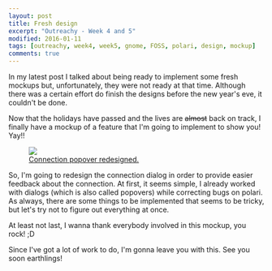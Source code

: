 ```yaml
---
layout: post
title: Fresh design
excerpt: "Outreachy - Week 4 and 5"
modified: 2016-01-11
tags: [outreachy, week4, week5, gnome, FOSS, polari, design, mockup]
comments: true
---
```


<p>In my latest post I talked about being ready to implement some fresh mockups but, unfortunately, they were not ready at that time. Although there was a certain effort do finish the designs before the new year's eve, it couldn't be done.</p>
<p>Now that the holidays have passed and the lives are <s>almost</s> back on track, I finally have a mockup of a feature that I'm going to implement to show you! Yay!!</p>

<figure>
	<a href="http://i.imgur.com/AXKnK0V.png"><img src="http://i.imgur.com/AXKnK0V.png"></a>
	<figcaption><a href="http://i.imgur.com/AXKnK0V.png" title="Cool, right?">Connection popover redesigned.</a></figcaption>
</figure>
<p>So, I'm going to redesign the connection dialog in order to provide easier feedback about the connection. At first, it seems simple, I already worked with dialogs (which is also called popovers) while correcting bugs on polari. As always, there are some things to be implemented that seems to be tricky, but let's try not to figure out everything at once.</p>
<p>At least not last, I wanna thank everybody involved in this mockup, you rock! ;D</p>
<p>Since I've got a lot of work to do, I'm gonna leave you with this. See you soon earthlings!</p> 
